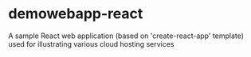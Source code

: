 # demowebapp-react
A sample React web application (based on 'create-react-app' template) used for illustrating various cloud hosting services
